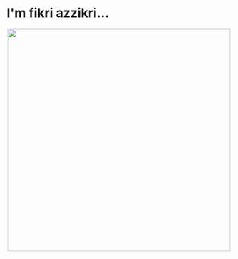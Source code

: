 <h1>I'm fikri azzikri... </h1>
<p align=center>
  <img src="https://media.giphy.com/media/v1.Y2lkPTc5MGI3NjExazE0bnJrMzhlYzUxY2lrNXhtMWRvOWpzNmY5d3pkdHZqZmc4OXI3dSZlcD12MV9pbnRlcm5hbF9naWZfYnlfaWQmY3Q9Zw/SjCIh9jL3SWC4TuYn1/giphy.gif" width="500">
<br><br>
</p>
<!--
**Fizitos/Fizitos** is a ✨ _special_ ✨ repository because its `README.md` (this file) appears on your GitHub profile.
-->
